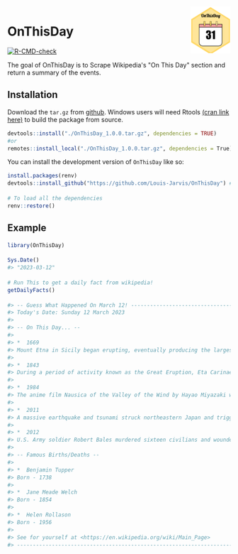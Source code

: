 <img src="man/figures/logo.png" align="right" height="105"/>

# OnThisDay

<!-- badges: start -->
[![R-CMD-check](https://github.com/Louis-Jarvis/OnThisDay/actions/workflows/check-release.yaml/badge.svg)](https://github.com/Louis-Jarvis/OnThisDay/actions/workflows/check-release.yaml)
<!-- badges: end -->

The goal of OnThisDay is to Scrape Wikipedia's "On This Day" section and return a summary of the events.

## Installation
Download the `tar.gz` from [github](https://github.com/Louis-Jarvis/OnThisDay).
Windows users will need Rtools [(cran link here)](https://cran.r-project.org/bin/windows/Rtools/) to build the package from source.
``` r
devtools::install("./OnThisDay_1.0.0.tar.gz", dependencies = TRUE)
#or 
remotes::install_local("./OnThisDay_1.0.0.tar.gz", dependencies = True)
```

You can install the development version of `OnThisDay` like so:

``` r
install.packages(renv)
devtools::install_github("https://github.com/Louis-Jarvis/OnThisDay") # requires a github PAT

# To load all the dependencies
renv::restore()
```

## Example

``` r
library(OnThisDay)

Sys.Date()
#> "2023-03-12"

# Run This to get a daily fact from wikipedia!
getDailyFacts()

#> -- Guess What Happened On March 12! --------------------------------------------
#> Today's Date: Sunday 12 March 2023
#> 
#> -- On This Day... --
#> 
#> *  1669
#> Mount Etna in Sicily began erupting, eventually producing the largest lava flow in the volcano's history, and damaging Catania and other towns.
#> 
#> *  1843
#> During a period of activity known as the Great Eruption, Eta Carinae (pictured) briefly became the second-brightest star in the night sky.
#> 
#> *  1984
#> The anime film Nausica of the Valley of the Wind by Hayao Miyazaki was released.
#> 
#> *  2011
#> A massive earthquake and tsunami struck northeastern Japan and triggered a nuclear disaster at the Fukushima Daiichi Nuclear Power Plant.
#> 
#> *  2012
#> U.S. Army soldier Robert Bales murdered sixteen civilians and wounded six others in Kandahar Province, Afghanistan.
#> 
#> -- Famous Births/Deaths --
#> 
#> *  Benjamin Tupper
#> Born - 1738
#> 
#> *  Jane Meade Welch
#> Born - 1854
#> 
#> *  Helen Rollason
#> Born - 1956
#> 
#> See for yourself at <https://en.wikipedia.org/wiki/Main_Page>
#> -------------------------------------------------------------------------------
```
